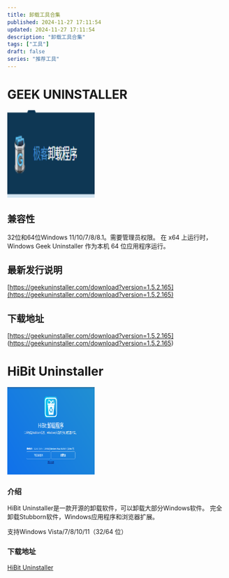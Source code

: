 ```yaml
---
title: 卸载工具合集
published: 2024-11-27 17:11:54
updated: 2024-11-27 17:11:54
description: "卸载工具合集"
tags: ["工具"]
draft: false
series: "推荐工具"
---
```

# GEEK UNINSTALLER

<img src="/src/assets/images/xzgj/geek/geek.png" alt="GEEK UNINSTALLER" width="200" height="200">

## 兼容性
32位和64位Windows 11/10/7/8/8.1。需要管理员权限。
在 x64 上运行时，Windows Geek Uninstaller 作为本机 64 位应用程序运行。
## 最新发行说明
[https://geekuninstaller.com/download?version=1.5.2.165](https://geekuninstaller.com/download?version=1.5.2.165)
## 下载地址
[https://geekuninstaller.com/download?version=1.5.2.165]
(https://geekuninstaller.com/download?version=1.5.2.165)

# HiBit Uninstaller

<img src="/src/assets/images/xzgj\HiBit-Uninstaller\HiBit-Uninstaller.png" alt="HiBit Uninstaller" width="200" height="200">

### 介绍
HiBit Uninstaller是一款开源的卸载软件，可以卸载大部分Windows软件。
完全卸载Stubborn软件，Windows应用程序和浏览器扩展。

支持Windows Vista/7/8/10/11（32/64 位）

### 下载地址
[HiBit Uninstaller](http://hibitsoft.ir/Uninstaller.html)
